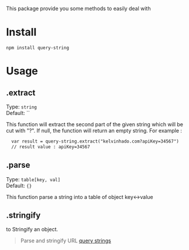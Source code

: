 This package provide you some methods to easily deal with

# Install
```
npm install query-string
```
# Usage

## .extract
Type: `string`  
Default: ``

This function will extract the second part of the given string which will be cut with "?".
If null, the function will return an empty string.
For example :
```txt
  var result = query-string.extract("kelvinhado.com?apiKey=34567")
  // result value : apiKey=34567
```

## .parse
Type: `table[key, val]`  
Default: `{}`

This function parse a string into a table of object key<->value


## .stringify

to Stringify an object.

> Parse and stringify URL [query strings](http://en.wikipedia.org/wiki/Query_string)
